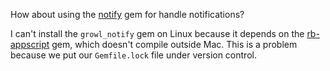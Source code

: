 How about using the [notify](https://github.com/jugyo/notify) gem for handle notifications?

I can't install the `growl_notify` gem on Linux because it depends on the [rb-appscript](http://appscript.sourceforge.net/rb-appscript/index.html) gem, which doesn't compile outside Mac. This is a problem because we put our `Gemfile.lock` file under version control.